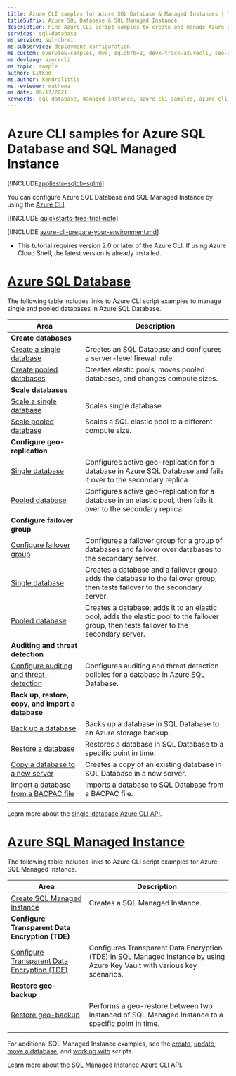 ```yaml
---
title: Azure CLI samples for Azure SQL Database & Managed Instances | Microsoft Docs
titleSuffix: Azure SQL Database & SQL Managed Instance 
description: Find Azure CLI script samples to create and manage Azure SQL Database and Azure SQL Managed Instance.
services: sql-database
ms.service: sql-db-mi
ms.subservice: deployment-configuration
ms.custom: overview-samples, mvc, sqldbrb=2, devx-track-azurecli, seo-azure-cli
ms.devlang: azurecli
ms.topic: sample
author: LitKnd
ms.author: kendralittle
ms.reviewer: mathoma
ms.date: 09/17/2021
keywords: sql database, managed instance, azure cli samples, azure cli examples, azure cli code samples, azure cli script examples
---
```


# Azure CLI samples for Azure SQL Database and SQL Managed Instance
 
[!INCLUDE[appliesto-sqldb-sqlmi](../includes/appliesto-sqldb-sqlmi.md)]

You can configure Azure SQL Database and SQL Managed Instance by using the <a href="/cli/azure">Azure CLI</a>.

[!INCLUDE [quickstarts-free-trial-note](../../../includes/quickstarts-free-trial-note.md)]

[!INCLUDE [azure-cli-prepare-your-environment.md](../../../includes/azure-cli-prepare-your-environment.md)]

 - This tutorial requires version 2.0 or later of the Azure CLI. If using Azure Cloud Shell, the latest version is already installed.

# [Azure SQL Database](#tab/single-database)

The following table includes links to Azure CLI script examples to manage single and pooled databases in Azure SQL Database.

|Area|Description|
|---|---|
|**Create databases**||
| [Create a single database](scripts/create-and-configure-database-cli.md) | Creates an SQL Database and configures a server-level firewall rule. |
| [Create pooled databases](scripts/move-database-between-elastic-pools-cli.md) | Creates elastic pools, moves pooled databases, and changes compute sizes. |
|**Scale databases**||
| [Scale a single database](scripts/monitor-and-scale-database-cli.md) | Scales single database. |
| [Scale pooled database](scripts/scale-pool-cli.md) | Scales a SQL elastic pool to a different compute size. |
|**Configure geo-replication**||
| [Single database](scripts/setup-geodr-and-failover-database-cli.md)| Configures active geo-replication for a database in Azure SQL Database and fails it over to the secondary replica. |
| [Pooled database](scripts/setup-geodr-and-failover-pool-cli.md)| Configures active geo-replication for a database in an elastic pool, then fails it over to the secondary replica. |
|**Configure failover group**||
| [Configure failover group](scripts/setup-geodr-and-failover-group-cli.md) | Configures a failover group for a group of databases and failover over databases to the secondary server. |
| [Single database](scripts/add-database-to-failover-group-cli.md)| Creates a database and a failover group, adds the database to the failover group, then tests failover to the secondary server. |
| [Pooled database](scripts/add-elastic-pool-to-failover-group-cli.md) | Creates a database, adds it to an elastic pool, adds the elastic pool to the failover group, then tests failover to the secondary server. |
| **Auditing and threat detection** |
| [Configure auditing and threat-detection](scripts/auditing-and-threat-detection-cli.md)| Configures auditing and threat detection policies for a database in Azure SQL Database. |
| **Back up, restore, copy, and import a database**||
| [Back up a database](scripts/backup-database-cli.md)| Backs up a database in SQL Database to an Azure storage backup. |
| [Restore a database](scripts/restore-database-cli.md)| Restores a database in SQL Database to a specific point in time. |
| [Copy a database to a new server](scripts/copy-database-to-new-server-cli.md) | Creates a copy of an existing database in SQL Database in a new server. |
| [Import a database from a BACPAC file](scripts/import-from-bacpac-cli.md)| Imports a database to SQL Database from a BACPAC file. |
|||

Learn more about the [single-database Azure CLI API](single-database-manage.md#the-azure-cli).

# [Azure SQL Managed Instance](#tab/managed-instance)

The following table includes links to Azure CLI script examples for Azure SQL Managed Instance.

|Area|Description|
|---|---|
| [Create SQL Managed Instance](../managed-instance/scripts/create-configure-managed-instance-cli.md)| Creates a SQL Managed Instance. |
| **Configure Transparent Data Encryption (TDE)**||
| [Configure Transparent Data Encryption (TDE)](../managed-instance/scripts/transparent-data-encryption-byok-sql-managed-instance-cli.md)| Configures Transparent Data Encryption (TDE) in SQL Managed Instance by using Azure Key Vault with various key scenarios. |
|**Restore geo-backup**|
| [Restore geo-backup](../managed-instance/scripts/restore-geo-backup-cli.md) | Performs a geo-restore between two instanced of SQL Managed Instance to a specific point in time. |
|||

For additional SQL Managed Instance examples, see the [create](/archive/blogs/sqlserverstorageengine/create-azure-sql-managed-instance-using-azure-cli), [update](/archive/blogs/sqlserverstorageengine/modify-azure-sql-database-managed-instance-using-azure-cli), [move a database](/archive/blogs/sqlserverstorageengine/cross-instance-point-in-time-restore-in-azure-sql-database-managed-instance), and [working with](https://medium.com/azure-sqldb-managed-instance/working-with-sql-managed-instance-using-azure-cli-611795fe0b44) scripts.

Learn more about the [SQL Managed Instance Azure CLI API](../managed-instance/api-references-create-manage-instance.md#azure-cli-create-and-configure-managed-instances).
